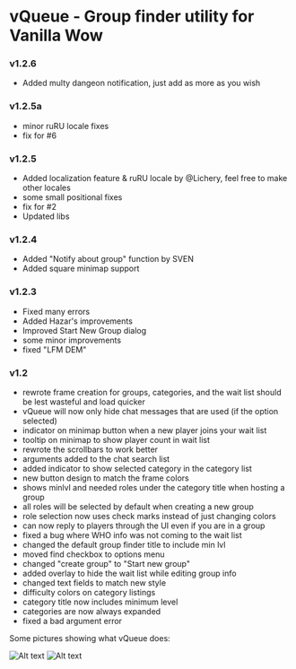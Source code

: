# vQueue - Group finder utility for Vanilla Wow

### v1.2.6
- Added multy dangeon notification, just add as more as you wish

### v1.2.5a

- minor ruRU locale fixes
- fix for #6

### v1.2.5

- Added localization feature & ruRU locale by @Lichery, feel free to make other locales 
- some small positional fixes
- fix for #2
- Updated libs

### v1.2.4

- Added "Notify about group" function by SVEN
- Added square minimap support

### v1.2.3

- Fixed many errors
- Added Hazar's improvements
- Improved Start New Group dialog
- some minor improvements
- fixed "LFM DEM"

### v1.2
 * rewrote frame creation for groups, categories, and the wait list should be lest wasteful and load quicker
 * vQueue will now only hide chat messages that are used (if the option selected)
 * indicator on minimap button when a new player joins your wait list
 * tooltip on minimap to show player count in wait list
 * rewrote the scrollbars to work better
 * arguments added to the chat search list
 * added indicator to show selected category in the category list
 * new button design to match the frame colors
 * shows minlvl and needed roles under the category title when hosting a group
 * all roles will be selected by default when creating a new group
 * role selection now uses check marks instead of just changing colors
 * can now reply to players through the UI even if you are in a group
 * fixed a bug where WHO info was not coming to the wait list
 * changed the default group finder title to include min lvl
 * moved find checkbox to options menu
 * changed "create group" to "Start new group"
 * added overlay to hide the wait list while editing group info
 * changed text fields to match new style
 * difficulty colors on category listings
 * category title now includes minimum level
 * categories are now always expanded
 * fixed a bad argument error


Some pictures showing what vQueue does:

![Alt text](http://i.imgur.com/Empnf6k.png)
![Alt text](http://i.imgur.com/m2JHw5L.png)
